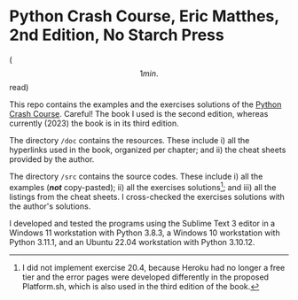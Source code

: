 # Python Crash Course, Eric Matthes, 2nd Edition, No Starch Press

($$1 min.$$ read)

This repo contains the examples and the exercises solutions of the [Python Crash Course](https://ehmatthes.github.io/pcc_2e/regular_index/). Careful! The book I used is the second edition, whereas currently (2023) the book is in its third edition.

The directory `/doc` contains the resources. These include i) all the hyperlinks used in the book, organized per chapter; and ii) the cheat sheets provided by the author.

The directory `/src` contains the source codes. These include i) all the examples (***not*** copy-pasted); ii) all the exercises solutions[^1]; and iii) all the listings from the cheat sheets. I cross-checked the exercises solutions with the author's solutions.

I developed and tested the programs using the Sublime Text 3 editor in a Windows 11 workstation with Python 3.8.3, a Windows 10 workstation with Python 3.11.1, and an Ubuntu 22.04 workstation with Python 3.10.12.

[^1]: I did not implement exercise 20.4, because Heroku had no longer a free tier and the error pages were developed differently in the proposed Platform.sh, which is also used in the third edition of the book.